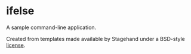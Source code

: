 # ifelse

A sample command-line application.

Created from templates made available by Stagehand under a BSD-style
[license](https://github.com/dart-lang/stagehand/blob/master/LICENSE).
